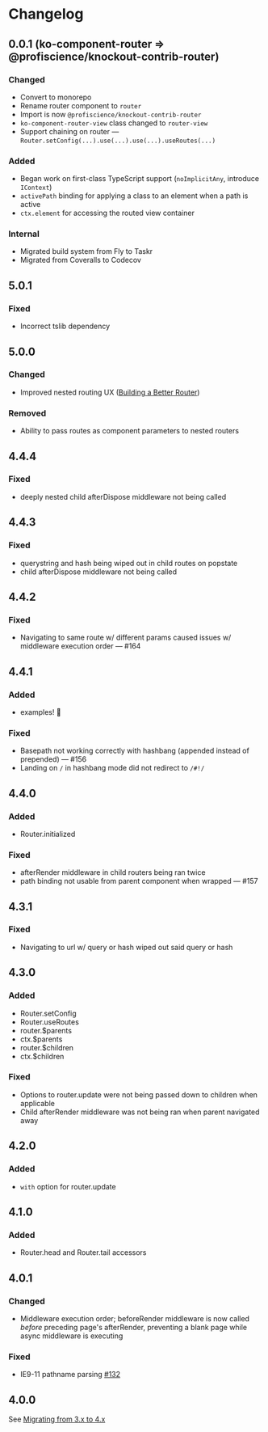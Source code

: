 # Changelog

## 0.0.1 (ko-component-router => @profiscience/knockout-contrib-router)

### Changed
- Convert to monorepo
- Rename router component to `router`
- Import is now `@profiscience/knockout-contrib-router`
- `ko-component-router-view` class changed to `router-view`
- Support chaining on router — `Router.setConfig(...).use(...).use(...).useRoutes(...)`

### Added
- Began work on first-class TypeScript support (`noImplicitAny`, introduce `IContext`)
- `activePath` binding for applying a class to an element when a path is active
- `ctx.element` for accessing the routed view container

### Internal
- Migrated build system from Fly to Taskr
- Migrated from Coveralls to Codecov

## 5.0.1

### Fixed
 - Incorrect tslib dependency


## 5.0.0

### Changed
 - Improved nested routing UX ([Building a Better Router](https://medium.com/@notCaseyWebb/building-a-better-router-ef42896e2e5a))

### Removed
 - Ability to pass routes as component parameters to nested routers


## 4.4.4

### Fixed
 - deeply nested child afterDispose middleware not being called


## 4.4.3

### Fixed
 - querystring and hash being wiped out in child routes on popstate
 - child afterDispose middleware not being called


## 4.4.2

### Fixed
 - Navigating to same route w/ different params caused issues w/ middleware execution order — #164


## 4.4.1

### Added
 - examples! :beers:

### Fixed
 - Basepath not working correctly with hashbang (appended instead of prepended) — #156
 - Landing on `/` in hashbang mode did not redirect to `/#!/`


## 4.4.0

### Added
 - Router.initialized

### Fixed
 - afterRender middleware in child routers being ran twice
 - path binding not usable from <ko-component-router> parent component when wrapped — #157


## 4.3.1

### Fixed
 - Navigating to url w/ query or hash wiped out said query or hash


## 4.3.0

### Added
 - Router.setConfig
 - Router.useRoutes
 - router.$parents
 - ctx.$parents
 - router.$children
 - ctx.$children

### Fixed
 - Options to router.update were not being passed down to children when applicable
 - Child afterRender middleware was not being ran when parent navigated away


## 4.2.0

### Added
  - `with` option for router.update


## 4.1.0

### Added
 - Router.head and Router.tail accessors


## 4.0.1

### Changed
 - Middleware execution order; beforeRender middleware is now called _before_
 preceding page's afterRender, preventing a blank page while async middleware is
 executing

### Fixed
 - IE9-11 pathname parsing [#132](https://github.com/Profiscience/ko-component-router/pull/132)


## 4.0.0
See [Migrating from 3.x to 4.x](https://github.com/Profiscience/ko-component-router/wiki/Migrating-from-3.x-to-4.x)
